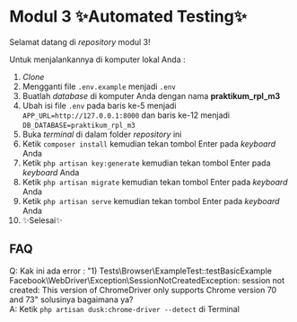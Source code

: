 ﻿# Modul 3 ✨Automated Testing✨

Selamat datang di _repository_ modul 3!

Untuk menjalankannya di komputer lokal Anda :
1. _Clone_
2. Mengganti file `.env.example` menjadi `.env`
3. Buatlah _database_ di komputer Anda dengan nama **praktikum_rpl_m3**
4. Ubah isi file `.env` pada baris ke-5 menjadi `APP_URL=http://127.0.0.1:8000` dan baris ke-12 menjadi `DB_DATABASE=praktikum_rpl_m3`
5. Buka _terminal_ di dalam folder _repository_ ini
6. Ketik `composer install` kemudian tekan tombol Enter pada _keyboard_ Anda
7. Ketik `php artisan key:generate` kemudian tekan tombol Enter pada _keyboard_ Anda
8. Ketik `php artisan migrate` kemudian tekan tombol Enter pada _keyboard_ Anda
9. Ketik `php artisan serve` kemudian tekan tombol Enter pada _keyboard_ Anda
10. ✨Selesai✨

## FAQ
Q: Kak ini ada error : "1) Tests\Browser\ExampleTest::testBasicExample
Facebook\WebDriver\Exception\SessionNotCreatedException: session not created: This version of ChromeDriver only supports Chrome version  70 and 73" solusinya bagaimana ya?
<br> A: Ketik `php artisan dusk:chrome-driver --detect` di Terminal
